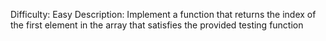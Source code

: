 Difficulty: Easy
Description: Implement a function that returns the index of the first element in the array that satisfies the provided testing function